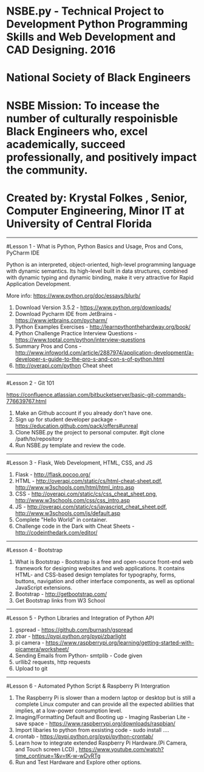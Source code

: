 # NSBE.py - Technical Project to Development Python Programming Skills and Web Development and CAD Designing. 2016 
# National Society of Black Engineers 
# NSBE Mission: To incease the number of culturally respoinisble Black Engineers who,  excel academically, succeed professionally, and positively impact the community. 
# Created by: Krystal Folkes , Senior, Computer Engineering, Minor IT at University of Central Florida 

--------------------------------------------------------------------
#Lesson 1 - What is Python, Python Basics and Usage, Pros and Cons, PyCharm IDE

Python is an interpreted, object-oriented, high-level programming language with dynamic semantics. Its high-level built in data structures, combined with dynamic typing and dynamic binding, make it very attractive for Rapid Application Development. 

More info: https://www.python.org/doc/essays/blurb/

1. Download Version 3.5.2 -  https://www.python.org/downloads/ 
2. Download Pycharm IDE from JetBrains  - https://www.jetbrains.com/pycharm/ 
3. Python Examples Exercises -  http://learnpythonthehardway.org/book/
4. Python Challenge Practice Interview Questions - https://www.toptal.com/python/interview-questions
5. Summary Pros and Cons - http://www.infoworld.com/article/2887974/application-development/a-developer-s-guide-to-the-pro-s-and-con-s-of-python.html
6. http://overapi.com/python Cheat sheet

--------------------------------------------------------------------
#Lesson 2 - Git 101

https://confluence.atlassian.com/bitbucketserver/basic-git-commands-776639767.html
1. Make an Github account if you already don't have one. 
2. Sign up for student developer package - https://education.github.com/pack/offers#unreal
3. Clone NSBE.py the project to personal computer.  #git clone /path/to/repository
4. Run NSBE.py template and review the code. 

--------------------------------------------------------------------
#Lesson 3 -  Flask,  Web Development, HTML, CSS, and JS

1. Flask - http://flask.pocoo.org/
2. HTML - http://overapi.com/static/cs/html-cheat-sheet.pdf, http://www.w3schools.com/html/html_intro.asp
3. CSS - http://overapi.com/static/cs/css_cheat_sheet.png, http://www.w3schools.com/css/css_intro.asp
4. JS - http://overapi.com/static/cs/javascript_cheat_sheet.pdf, http://www.w3schools.com/js/default.asp
5. Complete "Hello World" in container.
6. Challenge code in the Dark with Cheat Sheets - http://codeinthedark.com/editor/

--------------------------------------------------------------------
#Lesson 4 - Bootstrap 

1. What is Bootstrap - Bootstrap is a free and open-source front-end web framework for designing websites and web applications. It contains HTML- and CSS-based design templates for typography, forms, buttons, navigation and other interface components, as well as optional JavaScript extensions.
2. Bootstrap - http://getbootstrap.com/
3. Get Bootstrap links from  W3 School
<head>
  <title>Bootstrap Example</title>
  <meta charset="utf-8">
  <meta name="viewport" content="width=device-width, initial-scale=1">
  <link rel="stylesheet" href="http://maxcdn.bootstrapcdn.com/bootstrap/3.3.6/css/bootstrap.min.css">
  <script src="https://ajax.googleapis.com/ajax/libs/jquery/1.12.4/jquery.min.js"></script>
  <script src="http://maxcdn.bootstrapcdn.com/bootstrap/3.3.6/js/bootstrap.min.js"></script>
</head>

--------------------------------------------------------------------
#Lesson 5 - Python Libraries and Integration of Python API

1. gspread - https://github.com/burnash/gspread
2. zbar - https://pypi.python.org/pypi/zbarlight
3. pi camera - https://www.raspberrypi.org/learning/getting-started-with-picamera/worksheet/
4. Sending Emails from Python- smtplib - Code given 
5. urllib2 requests, http requests
6. Upload to git

--------------------------------------------------------------------

#Lesson 6 - Automated Python Script & Raspberry Pi Intergration 

1. The Raspberry Pi is slower than a modern laptop or desktop but is still a complete Linux computer and can provide all the expected abilities that implies, at a low-power consumption level.
2. Imaging/Formatting Default and Booting up - Imaging Rasberian Lite - save space - https://www.raspberrypi.org/downloads/raspbian/
3. Import libaries to python from exsisting code - sudo install ....
4. crontab - https://pypi.python.org/pypi/python-crontab/
5. Learn how to integrate extended Raspberry Pi Hardware.(Pi Camera, and Touch screen LCD) , https://www.youtube.com/watch?time_continue=1&v=tK-w-wDvRTg
6. Run and Test Hardware and Explore other options. 


















